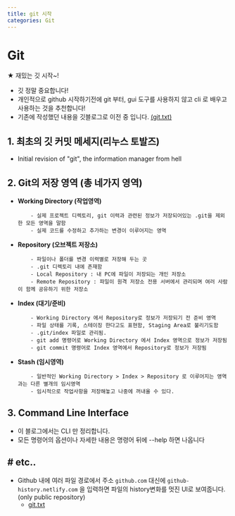 ```yaml
---
title: git 시작
categories: Git
---
```


# Git
★ 재밌는 깃 시작~!
- 깃 정말 중요합니다!
- 개인적으로 github 시작하기전에 git 부터, gui 도구를 사용하지 않고 cli 로 배우고 사용하는 것을 추천합니다!
- 기존에 작성했던 내용을 깃블로그로 이전 중 입니다. [(git.txt)](https://github.com/zave7/git/blob/master/git.txt)


## 1. 최초의 깃 커밋 메세지(리누스 토발즈)
- Initial revision of "git", the information manager from hell

## 2. Git의 저장 영역 (총 네가지 영역)
- **Working Directory (작업영역)**
    ```
        - 실제 프로젝트 디렉토리, git 이력과 관련된 정보가 저장되어있는 .git을 제외한 모든 영역을 말함
        - 실제 코드를 수정하고 추가하는 변경이 이루어지는 영역
    ```

- **Repository (오브젝트 저장소)**
    ```
        - 파일이나 폴더를 변경 이력별로 저장해 두는 곳
        - .git 디렉토리 내에 존재함
        - Local Repository : 내 PC에 파일이 저장되는 개인 저장소
        - Remote Repository : 파일이 원격 저장소 전용 서버에서 관리되며 여러 사람이 함께 공유하기 위한 저장소
    ```

- **Index (대기/준비)**
    ```
        - Working Directory 에서 Repository로 정보가 저장되기 전 준비 영역
        - 파일 상태를 기록, 스테이징 한다고도 표현함, Staging Area로 불리기도함
        - .git/index 파일로 관리됨.
        - git add 명령어로 Working Directory 에서 Index 영역으로 정보가 저장됨
        - git commit 명령어로 Index 영역에서 Repository로 정보가 저장됨
    ```

- **Stash (임시영역)**
    ```
        - 일반적인 Working Directory > Index > Repository 로 이루어지는 영역과는 다른 별개의 임시영역
        - 임시적으로 작업사항을 저장해놓고 나중에 꺼내올 수 있다.
    ```

## 3. Command Line Interface
- 이 블로그에서는 CLI 만 정리합니다.
- 모든 명령어의 옵션이나 자세한 내용은 명령어 뒤에 --help 하면 나옵니다

## # etc..
- Github 내에 여러 파일 경로에서 주소 `github.com` 대신에 `github-history.netlify.com` 을 입력하면 파일의 history변화를 멋진 UI로 보여줍니다. (only public repository)
    - [git.txt](https://github-history.netlify.app/zave7/git/blob/master/git.txt)